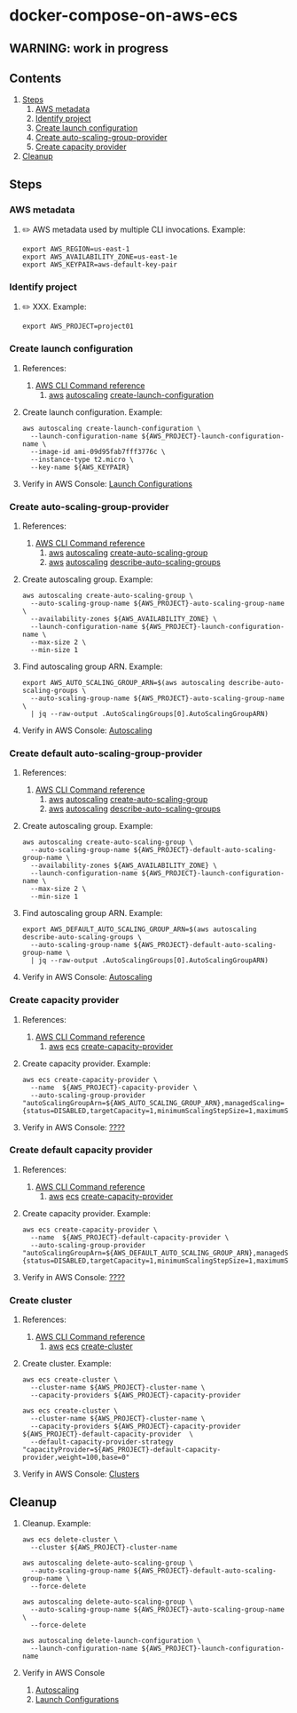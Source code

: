 # docker-compose-on-aws-ecs

## WARNING: work in progress

## Contents

1. [Steps](#steps)
    1. [AWS metadata](#aws-metadata)
    1. [Identify project](#identify-project)
    1. [Create launch configuration](#create-launch-configuration)
    1. [Create auto-scaling-group-provider](#create-auto-scaling-group-provider)
    1. [Create capacity provider](#create-capacity-provider)
1. [Cleanup](#cleanup)

## Steps

### AWS metadata

1. :pencil2: AWS metadata used by multiple CLI invocations.
   Example:

    ```console
    export AWS_REGION=us-east-1
    export AWS_AVAILABILITY_ZONE=us-east-1e
    export AWS_KEYPAIR=aws-default-key-pair
    ```

### Identify project

1. :pencil2: XXX.
   Example:

    ```console
    export AWS_PROJECT=project01
    ```

### Create launch configuration

1. References:
    1. [AWS CLI Command reference](https://docs.aws.amazon.com/cli/latest/index.html)
        1. [aws](https://docs.aws.amazon.com/cli/latest/reference/index.html#cli-aws)
           [autoscaling](https://docs.aws.amazon.com/cli/latest/reference/autoscaling/index.html#cli-aws-autoscaling)
           [create-launch-configuration](https://docs.aws.amazon.com/cli/latest/reference/autoscaling/create-launch-configuration.html)

1. Create launch configuration.
   Example:

    ```console
    aws autoscaling create-launch-configuration \
      --launch-configuration-name ${AWS_PROJECT}-launch-configuration-name \
      --image-id ami-09d95fab7fff3776c \
      --instance-type t2.micro \
      --key-name ${AWS_KEYPAIR}
    ```

1. Verify in AWS Console: [Launch Configurations](https://console.aws.amazon.com/ec2/autoscaling/home)

### Create auto-scaling-group-provider

1. References:
    1. [AWS CLI Command reference](https://docs.aws.amazon.com/cli/latest/index.html)
        1. [aws](https://docs.aws.amazon.com/cli/latest/reference/index.html#cli-aws)
           [autoscaling](https://docs.aws.amazon.com/cli/latest/reference/autoscaling/index.html#cli-aws-autoscaling)
           [create-auto-scaling-group](https://docs.aws.amazon.com/cli/latest/reference/autoscaling/create-auto-scaling-group.html)
        1. [aws](https://docs.aws.amazon.com/cli/latest/reference/index.html#cli-aws)
           [autoscaling](https://docs.aws.amazon.com/cli/latest/reference/autoscaling/index.html#cli-aws-autoscaling)
           [describe-auto-scaling-groups](https://docs.aws.amazon.com/cli/latest/reference/autoscaling/describe-auto-scaling-groups.html)

1. Create autoscaling group.
   Example:

    ```console
    aws autoscaling create-auto-scaling-group \
      --auto-scaling-group-name ${AWS_PROJECT}-auto-scaling-group-name \
      --availability-zones ${AWS_AVAILABILITY_ZONE} \
      --launch-configuration-name ${AWS_PROJECT}-launch-configuration-name \
      --max-size 2 \
      --min-size 1
    ```

1. Find autoscaling group ARN.
   Example:

    ```console
    export AWS_AUTO_SCALING_GROUP_ARN=$(aws autoscaling describe-auto-scaling-groups \
      --auto-scaling-group-name ${AWS_PROJECT}-auto-scaling-group-name \
      | jq --raw-output .AutoScalingGroups[0].AutoScalingGroupARN)
    ```

1. Verify in AWS Console: [Autoscaling](https://console.aws.amazon.com/ec2/autoscaling/home)

### Create default auto-scaling-group-provider

1. References:
    1. [AWS CLI Command reference](https://docs.aws.amazon.com/cli/latest/index.html)
        1. [aws](https://docs.aws.amazon.com/cli/latest/reference/index.html#cli-aws)
           [autoscaling](https://docs.aws.amazon.com/cli/latest/reference/autoscaling/index.html#cli-aws-autoscaling)
           [create-auto-scaling-group](https://docs.aws.amazon.com/cli/latest/reference/autoscaling/create-auto-scaling-group.html)
        1. [aws](https://docs.aws.amazon.com/cli/latest/reference/index.html#cli-aws)
           [autoscaling](https://docs.aws.amazon.com/cli/latest/reference/autoscaling/index.html#cli-aws-autoscaling)
           [describe-auto-scaling-groups](https://docs.aws.amazon.com/cli/latest/reference/autoscaling/describe-auto-scaling-groups.html)

1. Create autoscaling group.
   Example:

    ```console
    aws autoscaling create-auto-scaling-group \
      --auto-scaling-group-name ${AWS_PROJECT}-default-auto-scaling-group-name \
      --availability-zones ${AWS_AVAILABILITY_ZONE} \
      --launch-configuration-name ${AWS_PROJECT}-launch-configuration-name \
      --max-size 2 \
      --min-size 1
    ```

1. Find autoscaling group ARN.
   Example:

    ```console
    export AWS_DEFAULT_AUTO_SCALING_GROUP_ARN=$(aws autoscaling describe-auto-scaling-groups \
      --auto-scaling-group-name ${AWS_PROJECT}-default-auto-scaling-group-name \
      | jq --raw-output .AutoScalingGroups[0].AutoScalingGroupARN)
    ```

1. Verify in AWS Console: [Autoscaling](https://console.aws.amazon.com/ec2/autoscaling/home)

### Create capacity provider

1. References:
    1. [AWS CLI Command reference](https://docs.aws.amazon.com/cli/latest/index.html)
        1. [aws](https://docs.aws.amazon.com/cli/latest/reference/index.html#cli-aws)
           [ecs](https://docs.aws.amazon.com/cli/latest/reference/ecs/index.html#cli-aws-ecs)
           [create-capacity-provider](https://docs.aws.amazon.com/cli/latest/reference/ecs/create-capacity-provider.html)

1. Create capacity provider.
   Example:

    ```console
    aws ecs create-capacity-provider \
      --name  ${AWS_PROJECT}-capacity-provider \
      --auto-scaling-group-provider "autoScalingGroupArn=${AWS_AUTO_SCALING_GROUP_ARN},managedScaling={status=DISABLED,targetCapacity=1,minimumScalingStepSize=1,maximumScalingStepSize=1},managedTerminationProtection=DISABLED"
    ```

1. Verify in AWS Console: [????](http://nowhere.com)

### Create default capacity provider

1. References:
    1. [AWS CLI Command reference](https://docs.aws.amazon.com/cli/latest/index.html)
        1. [aws](https://docs.aws.amazon.com/cli/latest/reference/index.html#cli-aws)
           [ecs](https://docs.aws.amazon.com/cli/latest/reference/ecs/index.html#cli-aws-ecs)
           [create-capacity-provider](https://docs.aws.amazon.com/cli/latest/reference/ecs/create-capacity-provider.html)

1. Create capacity provider.
   Example:

    ```console
    aws ecs create-capacity-provider \
      --name  ${AWS_PROJECT}-default-capacity-provider \
      --auto-scaling-group-provider "autoScalingGroupArn=${AWS_DEFAULT_AUTO_SCALING_GROUP_ARN},managedScaling={status=DISABLED,targetCapacity=1,minimumScalingStepSize=1,maximumScalingStepSize=1},managedTerminationProtection=DISABLED"
    ```

1. Verify in AWS Console: [????](http://nowhere.com)

### Create cluster

1. References:
    1. [AWS CLI Command reference](https://docs.aws.amazon.com/cli/latest/index.html)
        1. [aws](https://docs.aws.amazon.com/cli/latest/reference/index.html#cli-aws)
           [ecs](https://docs.aws.amazon.com/cli/latest/reference/ecs/index.html#cli-aws-ecs)
           [create-cluster](https://awscli.amazonaws.com/v2/documentation/api/latest/reference/ecs/create-cluster.html)

1. Create cluster.
   Example:

    ```console
    aws ecs create-cluster \
      --cluster-name ${AWS_PROJECT}-cluster-name \
      --capacity-providers ${AWS_PROJECT}-capacity-provider
    ```

    ```console
    aws ecs create-cluster \
      --cluster-name ${AWS_PROJECT}-cluster-name \
      --capacity-providers ${AWS_PROJECT}-capacity-provider ${AWS_PROJECT}-default-capacity-provider  \
      --default-capacity-provider-strategy "capacityProvider=${AWS_PROJECT}-default-capacity-provider,weight=100,base=0"
    ```

1. Verify in AWS Console: [Clusters](https://console.aws.amazon.com/ecs/home)

## Cleanup

1. Cleanup.
   Example:

    ```console
    aws ecs delete-cluster \
      --cluster ${AWS_PROJECT}-cluster-name

    aws autoscaling delete-auto-scaling-group \
      --auto-scaling-group-name ${AWS_PROJECT}-default-auto-scaling-group-name \
      --force-delete

    aws autoscaling delete-auto-scaling-group \
      --auto-scaling-group-name ${AWS_PROJECT}-auto-scaling-group-name \
      --force-delete

    aws autoscaling delete-launch-configuration \
      --launch-configuration-name ${AWS_PROJECT}-launch-configuration-name
    ```

1. Verify in AWS Console
    1. [Autoscaling](https://console.aws.amazon.com/ec2/autoscaling/home)
    1. [Launch Configurations](https://console.aws.amazon.com/ec2/autoscaling/home)

